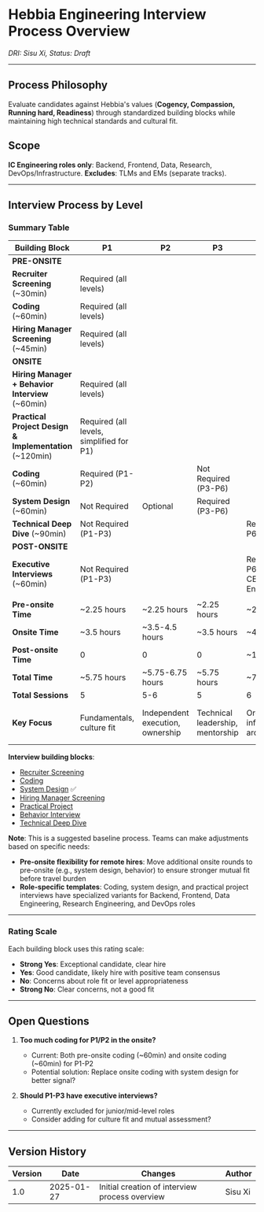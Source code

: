 # Hebbia Engineering Interview Process Overview

*DRI: Sisu Xi, Status: Draft*

---

## Process Philosophy

Evaluate candidates against Hebbia's values (**Cogency, Compassion, Running hard, Readiness**) through standardized building blocks while maintaining high technical standards and cultural fit.

## Scope

**IC Engineering roles only**: Backend, Frontend, Data, Research, DevOps/Infrastructure.
**Excludes**: TLMs and EMs (separate tracks).

---

## Interview Process by Level

### Summary Table

| Building Block | P1 | P2 | P3 | P4 | P5 | P6 |
|---|---|---|---|---|---|---|
| **PRE-ONSITE** | | | | | | |
| **Recruiter Screening** (~30min) | Required (all levels) | | | | | |
| **Coding** (~60min) | Required (all levels) | | | | | |
| **Hiring Manager Screening** (~45min) | Required (all levels) | | | | | |
| **ONSITE** | | | | | | |
| **Hiring Manager + Behavior Interview** (~60min) | Required (all levels) | | | | | |
| **Practical Project Design & Implementation** (~120min) | Required (all levels, simplified for P1) | | | | | |
| **Coding** (~60min) | Required (P1-P2) | | Not Required (P3-P6) | | | |
| **System Design** (~60min) | Not Required | Optional | Required (P3-P6) | | | |
| **Technical Deep Dive** (~90min) | Not Required (P1-P3) | | | Required (P4-P6) | | |
| **POST-ONSITE** | | | | | | |
| **Executive Interviews** (~60min) | Not Required (P1-P3) | | | Required (P4-P6: CEO/CTO/VP Eng) | | |
| | | | | | | |
| **Pre-onsite Time** | ~2.25 hours | ~2.25 hours | ~2.25 hours | ~2.25 hours | ~2.25 hours | ~2.25 hours |
| **Onsite Time** | ~3.5 hours | ~3.5-4.5 hours | ~3.5 hours | ~4 hours | ~4 hours | ~4 hours |
| **Post-onsite Time** | 0 | 0 | 0 | ~1 hour | ~1 hour | ~1 hour |
| **Total Time** | ~5.75 hours | ~5.75-6.75 hours | ~5.75 hours | ~7.25 hours | ~7.25 hours | ~7.25 hours |
| **Total Sessions** | 5 | 5-6 | 5 | 6 | 6 | 6 |
| **Key Focus** | Fundamentals, culture fit | Independent execution, ownership | Technical leadership, mentorship | Organizational influence, architecture | Company-wide impact, vision | Industry leadership, transformation |

**Interview building blocks**:
- [Recruiter Screening](./recruiter_screening.md)
- [Coding](./coding.md)
- [System Design](./System_Design_Interview_Guidelines.md) ✅
- [Hiring Manager Screening](./hiring_manager_screening.md)
- [Practical Project](./practical_project.md)
- [Behavior Interview](./behavior_interview.md)
- [Technical Deep Dive](./technical_deep_dive.md)

**Note**: This is a suggested baseline process. Teams can make adjustments based on specific needs:
- **Pre-onsite flexibility for remote hires**: Move additional onsite rounds to pre-onsite (e.g., system design, behavior) to ensure stronger mutual fit before travel burden
- **Role-specific templates**: Coding, system design, and practical project interviews have specialized variants for Backend, Frontend, Data Engineering, Research Engineering, and DevOps roles

---

### Rating Scale

Each building block uses this rating scale:

- **Strong Yes**: Exceptional candidate, clear hire
- **Yes**: Good candidate, likely hire with positive team consensus
- **No**: Concerns about role fit or level appropriateness
- **Strong No**: Clear concerns, not a good fit

---

## Open Questions

1. **Too much coding for P1/P2 in the onsite?**
   - Current: Both pre-onsite coding (~60min) and onsite coding (~60min) for P1-P2
   - Potential solution: Replace onsite coding with system design for better signal?

2. **Should P1-P3 have executive interviews?**
   - Currently excluded for junior/mid-level roles
   - Consider adding for culture fit and mutual assessment?

---

## Version History

| Version | Date | Changes | Author |
|---------|------|---------|---------|
| 1.0 | 2025-01-27 | Initial creation of interview process overview | Sisu Xi |
